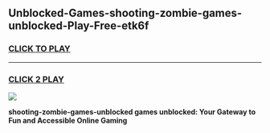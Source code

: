 
## Unblocked-Games-shooting-zombie-games-unblocked-Play-Free-etk6f
<h3>
<a href="https://premium76.site?title=shooting-zombie-games-unblocked&ref=19M">CLICK TO PLAY</a></h3>
<hr>

<h3>
<a href="https://premium76.site?title=shooting-zombie-games-unblocked&ref=19M">CLICK 2 PLAY</a>
  
</h3>

<a href="https://premium76.site?title=shooting-zombie-games-unblocked&ref=19M"><img src="https://clearcache.store/games.png"></a>


**shooting-zombie-games-unblocked games unblocked: Your Gateway to Fun and Accessible Online Gaming**
